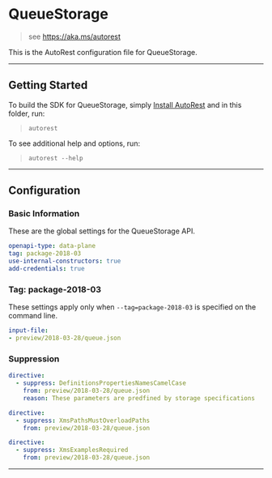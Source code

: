 # QueueStorage

> see https://aka.ms/autorest

This is the AutoRest configuration file for QueueStorage.


---
## Getting Started
To build the SDK for QueueStorage, simply [Install AutoRest](https://aka.ms/autorest/install) and in this folder, run:

> `autorest`

To see additional help and options, run:

> `autorest --help`
---

## Configuration



### Basic Information
These are the global settings for the QueueStorage API.

``` yaml
openapi-type: data-plane
tag: package-2018-03
use-internal-constructors: true
add-credentials: true
```

### Tag: package-2018-03

These settings apply only when `--tag=package-2018-03` is specified on the command line.

``` yaml $(tag) == 'package-2018-03'
input-file:
- preview/2018-03-28/queue.json
```

### Suppression
``` yaml
directive:
  - suppress: DefinitionsPropertiesNamesCamelCase
    from: preview/2018-03-28/queue.json
    reason: These parameters are predfined by storage specifications 
```

``` yaml
directive:
  - suppress: XmsPathsMustOverloadPaths
    from: preview/2018-03-28/queue.json
```

``` yaml
directive:
  - suppress: XmsExamplesRequired
    from: preview/2018-03-28/queue.json
```
---
